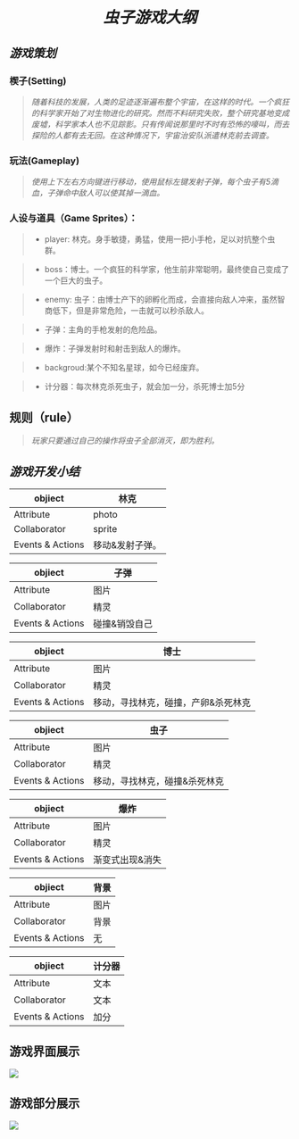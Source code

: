 # <center> *虫子游戏大纲*</center>     
##  *游戏策划*  
### 楔子(Setting)  
>*随着科技的发展，人类的足迹逐渐遍布整个宇宙，在这样的时代。一个疯狂的科学家开始了对生物进化的研究。然而不料研究失败，整个研究基地变成废墟，科学家本人也不见踪影。只有传闻说那里时不时有恐怖的嚎叫，而去探险的人都有去无回。在这种情况下，宇宙治安队派遣林克前去调查。*    
### 玩法(Gameplay)  
> *使用上下左右方向键进行移动，使用鼠标左键发射子弹，每个虫子有5滴血，子弹命中敌人可以使其掉一滴血。*   

### 人设与道具（Game Sprites）：    
> * player: 林克。身手敏捷，勇猛，使用一把小手枪，足以对抗整个虫群。   


> * boss：博士。一个疯狂的科学家，他生前非常聪明，最终使自己变成了一个巨大的虫子。

> * enemy: 虫子：由博士产下的卵孵化而成，会直接向敌人冲来，虽然智商低下，但是非常危险，一击就可以秒杀敌人。    
 
> * 子弹：主角的手枪发射的危险品。

> * 爆炸：子弹发射时和射击到敌人的爆炸。  

>*  backgroud:某个不知名星球，如今已经废弃。

>* 计分器：每次林克杀死虫子，就会加一分，杀死博士加5分

    
##  规则（rule）   
> *玩家只要通过自己的操作将虫子全部消灭，即为胜利。*    

## *游戏开发小结*      

  |objiect|林克|
  |--|--|
  |Attribute|photo|
  |Collaborator|sprite|
  | Events & Actions|移动&发射子弹。|    

  
  |objiect|子弹|
  |--|--|
  |Attribute|图片|
  |Collaborator|精灵|
  | Events & Actions|碰撞&销毁自己|    

  
  |objiect|博士|
  |--|--|
  |Attribute|图片|
  |Collaborator|精灵|
  | Events & Actions|移动，寻找林克，碰撞，产卵&杀死林克|    

  
  |objiect|虫子|
  |--|--|
  |Attribute|图片|
  |Collaborator|精灵|
  | Events & Actions|移动，寻找林克，碰撞&杀死林克|    

  
  |objiect|爆炸|
  |--|--|
  |Attribute|图片|
  |Collaborator|精灵|
  | Events & Actions|渐变式出现&消失|    

  
  |objiect|背景|
  |--|--|
  |Attribute|图片|
  |Collaborator|背景|
  | Events & Actions|无|    

  
  |objiect|计分器|
  |--|--|
  |Attribute|文本|
  |Collaborator|文本|
  | Events & Actions|加分|    

## 游戏界面展示   

![](http://a3.qpic.cn/psb?/V10EObJi22LuSA/*FDZaBx*x6Bxzs.A*sMtlnD9t4FPxPEs6BLdYwBUuaQ!/m/dFIBAAAAAAAAnull&bo=gAc4BAAAAAADB5k!&rf=photolist&t=5)  
## 游戏部分展示   
  ![](http://m.qpic.cn/psb?/V10EObJi22LuSA/IsOySFsye1iyN2OohkZAX8mkxUxoHp08T507Pkk2iOo!/b/dDUBAAAAAAAA&bo=CwJQAQAAAAACdws!&rf=viewer_4)  


